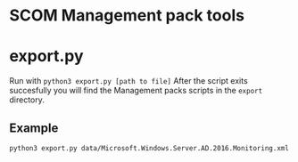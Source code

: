# SCOM Management pack tools

# export.py

Run with `python3 export.py [path to file]`
After the script exits succesfully you will find the Management packs scripts in the `export` directory.

## Example

`python3 export.py data/Microsoft.Windows.Server.AD.2016.Monitoring.xml`
